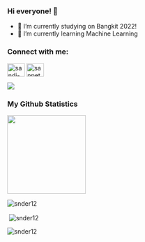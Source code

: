 ### Hi everyone! 👋

<!--
**snder12/snder12** is a ✨ _special_ ✨ repository because its `README.md` (this file) appears on your GitHub profile.

Here are some ideas to get you started:

- 🔭 I’m currently working on ...
- 🌱 I’m currently learning ...
- 👯 I’m looking to collaborate on ...
- 🤔 I’m looking for help with ...
- 💬 Ask me about ...
- 📫 How to reach me: ...
- 😄 Pronouns: ...
- ⚡ Fun fact: ...
-->

- 🔭 I’m currently studying on Bangkit 2022!
- 🌱 I’m currently learning Machine Learning

<h3 align="left">Connect with me:</h3>
<p align="left">
<a href="https://www.linkedin.com/in/sandi-yusuf-24941a21a/" target="blank"><img align="center" src="https://raw.githubusercontent.com/rahuldkjain/github-profile-readme-generator/master/src/images/icons/Social/linked-in-alt.svg" alt="sandi-yusuf-24941a21a" height="30" width="40" /></a>
<a href="https://instagram.com/sanpetod" target="blank"><img align="center" src="https://raw.githubusercontent.com/rahuldkjain/github-profile-readme-generator/master/src/images/icons/Social/instagram.svg" alt="sanpetod" height="30" width="40" /></a>
</p>

![](https://visitor-badge.glitch.me/badge?page_id=snder12.snder12)

### My Github Statistics
<p align="left">
<a href="https://github.com/gilangadhan">
  <img height="180em" src="https://github-readme-stats-eight-theta.vercel.app/api?username=snder12&show_icons=true&theme=algolia&include_all_commits=true&count_private=true"/>
</a>
</p>

<p><img align="center" src="https://github-readme-stats.vercel.app/api/top-langs?username=snder12&show_icons=true&locale=en&layout=compact" alt="snder12" /></p>

<p>&nbsp;<img align="center" src="https://github-readme-stats.vercel.app/api?username=snder12&show_icons=true&locale=en" alt="snder12" /></p>

<p><img align="center" src="https://github-readme-streak-stats.herokuapp.com/?user=snder12&" alt="snder12" /></p>
